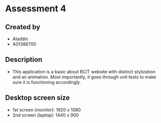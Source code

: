 # Assessment 4

## Created by
- Aladdin
- A01386700

## Description
- This application is a basic about BCIT website with distinct stylization and an animation. Most importantly, it goes through unit tests to make sure it is functioning accordingly.

## Desktop screen size
- 1st screen (monitor): 1920 x 1080
- 2nd screen (laptop): 1440 x 900